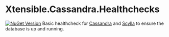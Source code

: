 # Xtensible.Cassandra.Healthchecks
[![NuGet Version](https://img.shields.io/nuget/v/Xtensible.Cassandra.Healthchecks)](https://www.nuget.org/packages/Xtensible.Cassandra.Healthchecks)
Basic healthcheck for [Cassandra](https://cassandra.apache.org/_/index.html) and [Scylla](https://www.scylladb.com/) to ensure the database is up and running.
